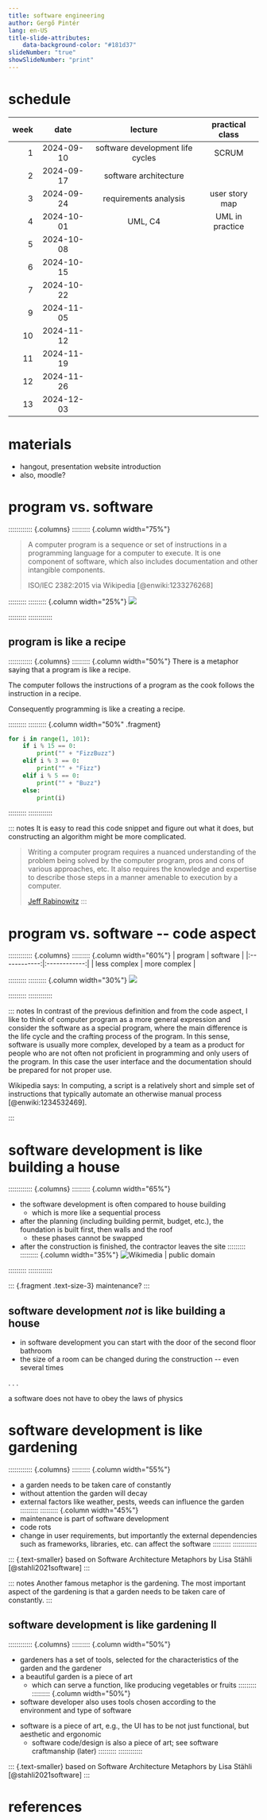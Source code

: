 ```yaml
---
title: software engineering
author: Gergő Pintér
lang: en-US
title-slide-attributes:
    data-background-color: "#181d37"
slideNumber: "true"
showSlideNumber: "print"
---
```


# schedule

| week | date       | lecture                          | practical class |
|-----:|:----------:|:--------------------------------:|:---------------:|
|    1 | 2024-09-10 | software development life cycles | SCRUM           |
|    2 | 2024-09-17 | software architecture            |                 |
|    3 | 2024-09-24 | requirements analysis            | user story map  |
|    4 | 2024-10-01 | UML, C4                          | UML in practice |
|    5 | 2024-10-08 | 
|    6 | 2024-10-15 |
|    7 | 2024-10-22 | 
|    9 | 2024-11-05 | 
|   10 | 2024-11-12 | 
|   11 | 2024-11-19 | 
|   12 | 2024-11-26 | 
|   13 | 2024-12-03 | 

# materials

- hangout, presentation website introduction
- also, moodle?


# program vs. software

:::::::::::: {.columns}
::::::::: {.column width="75%"}
> A computer program is a sequence or set of instructions in a programming language for a computer to execute.
> It is one component of software, which also includes documentation and other intangible components.
>
> ISO/IEC 2382:2015 via Wikipedia [@enwiki:1233276268]

:::::::::
::::::::: {.column width="25%"}
![](figures/program_software_product.drawio.svg)

:::::::::
::::::::::::


## program is like a recipe

:::::::::::: {.columns}
::::::::: {.column width="50%"}
There is a metaphor saying that a program is like a recipe.

The computer follows the instructions of a program as the cook follows the instruction in a recipe.

Consequently programming is like a creating a recipe.

:::::::::
::::::::: {.column width="50%" .fragment}

```python
for i in range(1, 101):
    if i % 15 == 0:
        print("" + "FizzBuzz")
    elif i % 3 == 0:
        print("" + "Fizz")
    elif i % 5 == 0:
        print("" + "Buzz")
    else:
        print(i)
```

:::::::::
::::::::::::

::: notes
It is easy to read this code snippet and figure out what it does, but constructing an algorithm might be more complicated.

> Writing a computer program requires a nuanced understanding of the problem being solved by the computer program, pros and cons of various approaches, etc.
> It also requires the knowledge and expertise to describe those steps in a manner amenable to execution by a computer.
>
> [Jeff Rabinowitz](https://justabloginthepark.com/2016/01/09/how-programming-is-like-cooking/)
:::


# program vs. software -- code aspect

:::::::::::: {.columns}
::::::::: {.column width="60%"}
| program      | software     |
|:------------:|:------------:|
| less complex | more complex |

:::::::::
::::::::: {.column width="30%"}
![](figures/program_software.drawio.svg)

:::::::::
::::::::::::

::: notes
In contrast of the previous definition and from the code aspect, I like to think of computer program as a more general expression and consider the software as a special program, where the main difference is the life cycle and the crafting process of the program.
In this sense, software is usually more complex, developed by a team as a product for people who are not often not proficient in programming and only users of the program. In this case the user interface and the documentation should be prepared for not proper use.

Wikipedia says: In computing, a script is a relatively short and simple set of instructions that typically automate an otherwise manual process [@enwiki:1234532469].

:::


# software development is like building a house

:::::::::::: {.columns}
::::::::: {.column width="65%"}
- the software development is often compared to house building
    - which is more like a sequential process
- after the planning (including building permit, budget, etc.), the foundation is built first, then walls and the roof
    - these phases cannot be swapped
- after the construction is finished, the contractor leaves the site
:::::::::
::::::::: {.column width="35%"}
![[Wikimedia](https://commons.wikimedia.org/wiki/File:Sample_Floorplan.jpg) | public domain](figures/sample_floorplan.jpg)

:::::::::
::::::::::::

::: {.fragment .text-size-3}
maintenance?
:::

## software development *not* is like building a house

- in software development you can start with the door of the second floor bathroom
- the size of a room can be changed during the construction -- even several times

. . .

a software does not have to obey the laws of physics


# software development is like gardening

:::::::::::: {.columns}
::::::::: {.column width="55%"}
- a garden needs to be taken care of constantly
- without attention the garden will decay
- external factors like weather, pests, weeds can influence the garden
:::::::::
::::::::: {.column width="45%"}
- maintenance is part of software development
- code rots
- change in user requirements, but importantly the external dependencies such as frameworks, libraries, etc. can affect the software
:::::::::
::::::::::::

::: {.text-smaller}
based on Software Architecture Metaphors by Lisa Stähli [@stahli2021software]
:::

::: notes
Another famous metaphor is the gardening.
The most important aspect of the gardening is that a garden needs to be taken care of constantly.
:::

## software development is like gardening II

:::::::::::: {.columns}
::::::::: {.column width="50%"}
- gardeners has a set of tools, selected for the characteristics of the garden and the gardener
- a beautiful garden is a piece of art
    - which can serve a function, like producing vegetables or fruits
:::::::::
::::::::: {.column width="50%"}
- software developer also uses tools chosen according to the environment and type of software 
<!--     -  e.g., to automate processes -->
- software is a piece of art, e.g., the UI has to be not just functional, but aesthetic and ergonomic
    - software code/design is also a piece of art; see software craftmanship (later)
:::::::::
::::::::::::

::: {.text-smaller}
based on Software Architecture Metaphors by Lisa Stähli [@stahli2021software]
:::

# references
